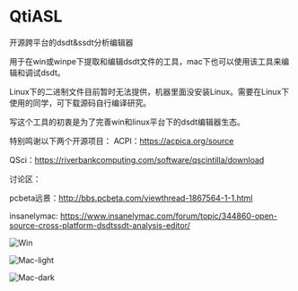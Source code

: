 # QtiASL
开源跨平台的dsdt&ssdt分析编辑器


用于在win或winpe下提取和编辑dsdt文件的工具，mac下也可以使用该工具来编辑和调试dsdt。

Linux下的二进制文件目前暂时无法提供，机器里面没安装Linux。需要在Linux下使用的同学，可下载源码自行编译研究。

写这个工具的初衷是为了完善win和linux平台下的dsdt编辑器生态。

特别鸣谢以下两个开源项目：
ACPI：https://acpica.org/source

QSci：https://riverbankcomputing.com/software/qscintilla/download

讨论区：

pcbeta远景：http://bbs.pcbeta.com/viewthread-1867564-1-1.html

insanelymac: https://www.insanelymac.com/forum/topic/344860-open-source-cross-platform-dsdtssdt-analysis-editor/


![Win](https://github.com/ic005k/QtiASL/blob/master/qiasl-win-light.png)

![Mac-light](https://github.com/ic005k/QtiASL/blob/master/qtiasl-mac-light.png)

![Mac-dark](https://github.com/ic005k/QtiASL/blob/master/qtisal-mac-dark.png)
